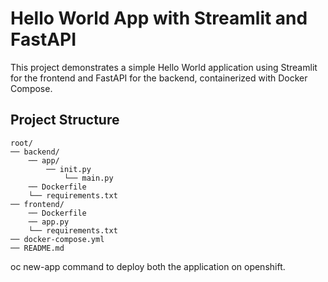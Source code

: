 # Hello World App with Streamlit and FastAPI

This project demonstrates a simple Hello World application using Streamlit for the frontend and FastAPI for the backend, containerized with Docker Compose.

## Project Structure
```
root/ 
── backend/  
    ── app/  
        ── init.py 
            └── main.py  
    ── Dockerfile 
    └── requirements.txt 
── frontend/  
    ── Dockerfile     
    ── app.py 
    └── requirements.txt 
── docker-compose.yml 
── README.md
```
oc new-app command to deploy both the application on openshift.
